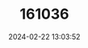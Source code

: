 ---
title: "161036"
category: "Euphydryas cynthia"
draft: false
date: 2024-02-22 13:03:52
languages:
  English: ["Cynthia's Fritillary"]
---